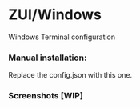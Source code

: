 <h1>ZUI/Windows</h1>

Windows Terminal configuration

<h3>Manual installation:</h3>

Replace the config.json with this one.

<h3>Screenshots [WIP]</h3>